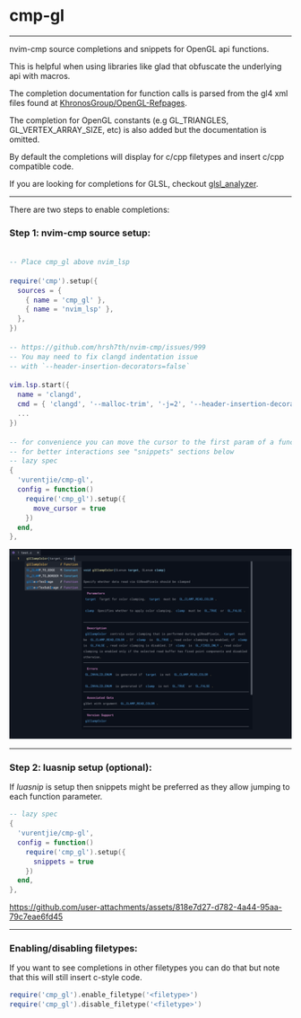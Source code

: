 # cmp-gl

---

nvim-cmp source completions and snippets for OpenGL api functions.

This is helpful when using libraries like glad that obfuscate the underlying api with macros.

The completion documentation for function calls is parsed from the gl4 xml files found at [KhronosGroup/OpenGL-Refpages](https://github.com/KhronosGroup/OpenGL-Refpages/tree/main/gl4).

The completion for OpenGL constants (e.g GL_TRIANGLES, GL_VERTEX_ARRAY_SIZE, etc) is also added but the documentation is omitted.

By default the completions will display for c/cpp filetypes and insert c/cpp compatible code.

If you are looking for completions for GLSL, checkout [glsl_analyzer](https://github.com/nolanderc/glsl_analyzer).

---

There are two steps to enable completions:

### Step 1: nvim-cmp source setup:

```lua

-- Place cmp_gl above nvim_lsp

require('cmp').setup({
  sources = {
    { name = 'cmp_gl' },
    { name = 'nvim_lsp' },
  },
})

-- https://github.com/hrsh7th/nvim-cmp/issues/999
-- You may need to fix clangd indentation issue
-- with `--header-insertion-decorators=false`

vim.lsp.start({
  name = 'clangd',
  cmd = { 'clangd', '--malloc-trim', '-j=2', '--header-insertion-decorators=false' },
  ...
})

-- for convenience you can move the cursor to the first param of a function
-- for better interactions see "snippets" sections below
-- lazy spec
{
  'vurentjie/cmp-gl',
  config = function()
    require('cmp_gl').setup({
      move_cursor = true
    })
  end,
},

```

![](demo.png)

---

### Step 2: luasnip setup (optional):

If _luasnip_ is setup then snippets might be preferred as they allow jumping to
each function parameter.

```lua
-- lazy spec
{
  'vurentjie/cmp-gl',
  config = function()
    require('cmp_gl').setup({
      snippets = true
    })
  end,
},
```

https://github.com/user-attachments/assets/818e7d27-d782-4a44-95aa-79c7eae6fd45

---

### Enabling/disabling filetypes:

If you want to see completions in other filetypes you can do that but note that this will still insert c-style code.

```lua
require('cmp_gl').enable_filetype('<filetype>')
require('cmp_gl').disable_filetype('<filetype>')
```

